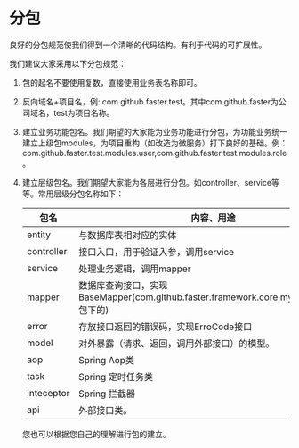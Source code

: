 # 分包
良好的分包规范使我们得到一个清晰的代码结构。有利于代码的可扩展性。

我们建议大家采用以下分包规范：

1. 包的起名不要使用复数，直接使用业务表名称即可。
2. 反向域名+项目名，例: com.github.faster.test。其中com.github.faster为公司域名，test为项目名称。
3. 建立业务功能包名。我们期望的大家能为业务功能进行分包，为功能业务统一建立上级包modules，为项目重构（如改造为微服务）打下良好的基础。例：com.github.faster.test.modules.user,com.github.faster.test.modules.role。
4. 建立层级包名。我们期望大家能为各层进行分包。如controller、service等等。常用层级分包名称如下：

    包名|内容、用途
    --- |---
    entity|与数据库表相对应的实体
    controller|接口入口，用于验证入参，调用service
    service|处理业务逻辑，调用mapper
    mapper|数据库查询接口，实现BaseMapper(com.github.faster.framework.core.mybatis.mapper包下的)
    error|存放接口返回的错误码，实现ErroCode接口
    model|对外暴露（请求、返回，调用外部接口）的模型。
    aop|Spring Aop类
    task|Spring 定时任务类
    inteceptor|Spring 拦截器
    api|外部接口类。

    您也可以根据您自己的理解进行包的建立。
